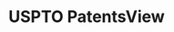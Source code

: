 ---
bigquery: https://console.cloud.google.com/bigquery?p=patents-public-data&d=patentsview&page=dataset
citation: Attribution should be given to PatentsView for use, distribution, or derivative
  works.
code: https://github.com/CSSIP-AIR/PatentsView-Code-Snippets/
contributors: USPTO
cost: None
description: 'PatentsView includes US patent data including raw data (summaries, applications,
  pregrant applications), disambugations of inventors and assignees, and inventor
  gender estimates.  Also foreign priority data, # of figures and sheets, and government
  interest statements.'
documentation: https://patentsview.org/query/builder-faqs
last_edit: 04/07/2022, 06:51:07
location: https://patentsview.org/
maintained_by: USPTO
record_creation_timestamp: 12/2/2020 17:20:46
schema_fields:
- _102_date
- assignee_id
- num_claims
- withdrawn
- male
- country
- subgroup
- county_fips
- _371_date
- f102_date
- num_sheets
- status
- city
- group
- disamb_inventor_id_20190312
- latitude
- subcategory_id
- doc_type
- group_id
- disamb_assignee_id_20200331
- sequence
- disamb_inventor_id_20171003
- fname
- exemplary
- symbol_position
- disamb_inventor_id_20181127
- country_transformed
- name_last
- disamb_assignee_id_20190820
- ipc_version_indicator
- disamb_inventor_id_20200929
- length
- title
- attribution_status
- disamb_inventor_id_20191008
- contract_award_number
- gi_statement
- classification_status
- date
- disamb_assignee_id_20190312
- classification_value
- disamb_inventor_id_20200331
- variety
- disamb_assignee_id_20191008
- category
- longitude
- rawlocation_id
- level_three
- applicant_type
- section
- location_id
- disamb_inventor_id_20201229
- disamb_inventor_id_20170307
- uuid
- id
- action_date
- filename
- disamb_assignee_id_20200929
- organization
- application_id
- patent_id
- classification_data_source
- subclass
- field_title
- dependent
- level_one
- series_code
- reldocno
- lawyer_id
- sector_title
- type
- organization_id
- term_disclaimer
- abstract
- term_extension
- num
- disamb_assignee_id_20191231
- classification_level
- disamb_inventor_id_20180528
- rawassignee_id
- latin_name
- disclaimer_date
- disamb_assignee_id_20200630
- disamb_inventor_id_20170808
- latlong
- kind
- designation
- male_flag
- relkind
- inventor_id
- doctype
- subclass_id
- role
- number
- ipc_class
- level_two
- subgroup_id
- lapse_of_patent
- name_first
- term_grant
- mainclass_id
- state_fips
- publication_number
- text
- deceased
- rawinventor_id
- disamb_assignee_id_20181127
- disamb_inventor_id_20200630
- state
- field_id
- f371_date
- num_figures
- subsection_id
- disamb_inventor_id_20171226
- disamb_inventor_id_20190820
- county
- rel_id
- section_id
- main_group
- citation_id
- disamb_inventor_id_20191231
- lname
- category_id
- rule_47
- name
shortname: patentsview
tags:
- disambiguation
- United States
- gender
terms_of_use: Creative Commons Attribution 4.0 International License.
timeframe: 1963-1999
title: USPTO PatentsView
uuid: cf1780b1-e265-4e49-8d1d-83b9cfe0fd9a
---